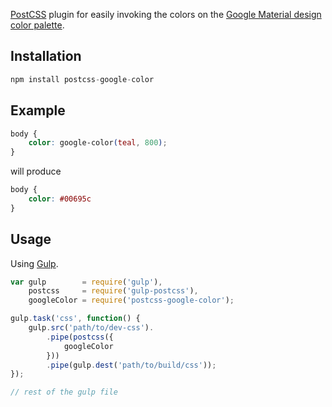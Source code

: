 [PostCSS] plugin for easily invoking the colors on the [Google Material design color palette].

[PostCSS]: https://github.com/postcss/postcss
[Gulp]: https://github.com/gulpjs/gulp
[Google Material design color palette]: https://material.io/guidelines/style/color.html

## Installation

```js
npm install postcss-google-color
```

## Example

```css
body {
    color: google-color(teal, 800);
}
```

will produce

```css
body {
    color: #00695c
}
```

## Usage

Using [Gulp].

```js
var gulp        = require('gulp'),
    postcss     = require('gulp-postcss'),
    googleColor = require('postcss-google-color');

gulp.task('css', function() {
    gulp.src('path/to/dev-css').
        .pipe(postcss({
            googleColor
        }))
        .pipe(gulp.dest('path/to/build/css'));
});

// rest of the gulp file
```

